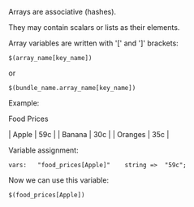 Arrays are associative (hashes). 

They may contain scalars or lists as their elements.

Array variables are written with '[' and ']' brackets:

```cfengine3
$(array_name[key_name])
```

or

```cfengine3
$(bundle_name.array_name[key_name])
```

Example:

Food Prices

| Apple | 59c |
| Banana | 30c |
| Oranges | 35c |

Variable assignment:

```cfengine3
vars:   "food_prices[Apple]"    string =>  "59c";
```
  
Now we can use this variable:
```cfengine3
$(food_prices[Apple])
```
